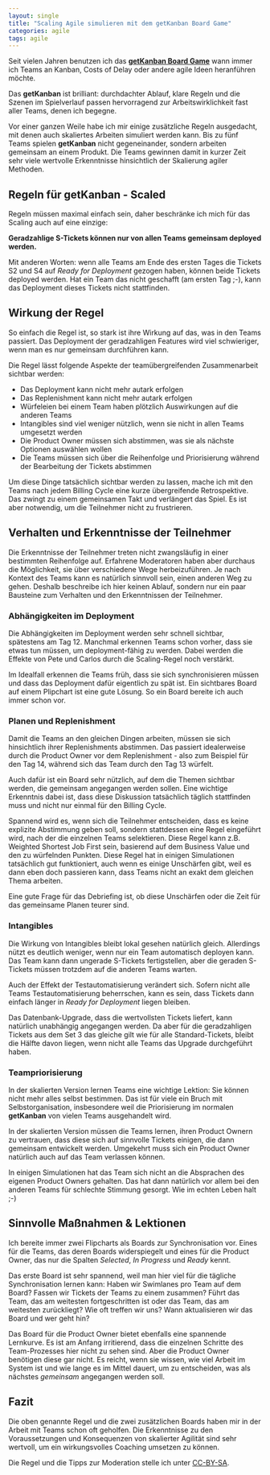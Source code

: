 ```yaml
---
layout: single
title: "Scaling Agile simulieren mit dem getKanban Board Game"
categories: agile
tags: agile
---
```


Seit vielen Jahren benutzen ich das [**getKanban Board Game**][1] wann immer ich Teams an Kanban, Costs of Delay oder andere agile Ideen heranführen möchte.

Das **getKanban** ist brilliant: durchdachter Ablauf, klare Regeln und die Szenen im Spielverlauf passen hervorragend zur Arbeitswirklichkeit fast aller Teams, denen ich begegne.

Vor einer ganzen Weile habe ich mir einige zusätzliche Regeln ausgedacht, mit denen auch skaliertes Arbeiten simuliert werden kann. Bis zu fünf Teams spielen **getKanban** nicht gegeneinander, sondern arbeiten gemeinsam an einem Produkt. Die Teams gewinnen damit in kurzer Zeit sehr viele wertvolle Erkenntnisse hinsichtlich der Skalierung agiler Methoden.

## Regeln für getKanban - Scaled
Regeln müssen maximal einfach sein, daher beschränke ich mich für das Scaling auch auf eine einzige:

**Geradzahlige S-Tickets können nur von allen Teams gemeinsam deployed werden.**

Mit anderen Worten: wenn alle Teams am Ende des ersten Tages die Tickets S2 und S4 auf _Ready for Deployment_ gezogen haben, können beide Tickets deployed werden. Hat ein Team das nicht geschafft (am ersten Tag ;-), kann das Deployment dieses Tickets nicht stattfinden.

## Wirkung der Regel
So einfach die Regel ist, so stark ist ihre Wirkung auf das, was in den Teams passiert. Das Deployment der geradzahligen Features wird viel schwieriger, wenn man es nur gemeinsam durchführen kann.

Die Regel lässt folgende Aspekte der teamübergreifenden Zusammenarbeit sichtbar werden:
- Das Deployment kann nicht mehr autark erfolgen
- Das Replenishment kann nicht mehr autark erfolgen
- Würfeleien bei einem Team haben plötzlich Auswirkungen auf die anderen Teams
- Intangibles sind viel weniger nützlich, wenn sie nicht in allen Teams umgesetzt werden
- Die Product Owner müssen sich abstimmen, was sie als nächste Optionen auswählen wollen
- Die Teams müssen sich über die Reihenfolge und Priorisierung während der Bearbeitung der Tickets abstimmen

Um diese Dinge tatsächlich sichtbar werden zu lassen, mache ich mit den Teams nach jedem Billing Cycle eine kurze übergreifende Retrospektive. Das zwingt zu einem gemeinsamen Takt und verlängert das Spiel. Es ist aber notwendig, um die Teilnehmer nicht zu frustrieren.

## Verhalten und Erkenntnisse der Teilnehmer
Die Erkenntnisse der Teilnehmer treten nicht zwangsläufig in einer bestimmten Reihenfolge auf. Erfahrene Moderatoren haben aber durchaus die Möglichkeit, sie über verschiedene Wege herbeizuführen. Je nach Kontext des Teams kann es natürlich sinnvoll sein, einen anderen Weg zu gehen. Deshalb beschreibe ich hier keinen Ablauf, sondern nur ein paar Bausteine zum Verhalten und den Erkenntnissen der Teilnehmer.

### Abhängigkeiten im Deployment
Die Abhängigkeiten im Deployment werden sehr schnell sichtbar, spätestens am Tag 12. Manchmal erkennen Teams schon vorher, dass sie etwas tun müssen, um deployment-fähig zu werden. Dabei werden die Effekte von Pete und Carlos durch die Scaling-Regel noch verstärkt.

Im Idealfall erkennen die Teams früh, dass sie sich synchronisieren müssen und dass das Deployment dafür eigentlich zu spät ist. Ein sichtbares Board auf einem Plipchart ist eine gute Lösung. So ein Board bereite ich auch immer schon vor.

### Planen und Replenishment
Damit die Teams an den gleichen Dingen arbeiten, müssen sie sich hinsichtlich ihrer Replenishments abstimmen. Das passiert idealerweise durch die Product Owner vor dem Replenishment - also zum Beispiel für den Tag 14, während sich das Team durch den Tag 13 würfelt.

Auch dafür ist ein Board sehr nützlich, auf dem die Themen sichtbar werden, die gemeinsam angegangen werden sollen. Eine wichtige Erkenntnis dabei ist, dass diese Diskussion tatsächlich täglich stattfinden muss und nicht nur einmal für den Billing Cycle.

Spannend wird es, wenn sich die Teilnehmer entscheiden, dass es keine explizite Abstimmung geben soll, sondern stattdessen eine Regel eingeführt wird, nach der die einzelnen Teams selektieren.
Diese Regel kann z.B. Weighted Shortest Job First sein, basierend auf dem Business Value und den zu würfelnden Punkten. Diese Regel hat in einigen Simulationen tatsächlich gut funktioniert, auch wenn es einige Unschärfen gibt, weil es dann eben doch passieren kann, dass Teams nicht an exakt dem gleichen Thema arbeiten.
  
Eine gute Frage für das Debriefing ist, ob diese Unschärfen oder die Zeit für das gemeinsame Planen teurer sind.

### Intangibles
Die Wirkung von Intangibles bleibt lokal gesehen natürlich gleich. Allerdings nützt es deutlich weniger, wenn nur ein Team automatisch deployen kann. Das Team kann dann ungerade S-Tickets fertigstellen, aber die geraden S-Tickets müssen trotzdem auf die anderen Teams warten.

Auch der Effekt der Testautomatisierung verändert sich. Sofern nicht alle Teams Testautomatisierung beherrschen, kann es sein, dass Tickets dann einfach länger in _Ready for Deployment_ liegen bleiben.

Das Datenbank-Upgrade, dass die wertvollsten Tickets liefert, kann natürlich unabhängig angegangen werden. Da aber für die geradzahligen Tickets aus dem Set 3 das gleiche gilt wie für alle Standard-Tickets, bleibt die Hälfte davon liegen, wenn nicht alle Teams das Upgrade durchgeführt haben.

### Teampriorisierung
In der skalierten Version lernen Teams eine wichtige Lektion: Sie können nicht mehr alles selbst bestimmen. Das ist für viele ein Bruch mit Selbstorganisation, insbesondere weil die Priorisierung im normalen **getKanban** von vielen Teams ausgehandelt wird.

In der skalierten Version müssen die Teams lernen, ihren Product Ownern zu vertrauen, dass diese sich auf sinnvolle Tickets einigen, die dann gemeinsam entwickelt werden. Umgekehrt muss sich ein Product Owner natürlich auch auf das Team verlassen können.

In einigen Simulationen hat das Team sich nicht an die Absprachen des eigenen Product Owners gehalten. Das hat dann natürlich vor allem bei den anderen Teams für schlechte Stimmung gesorgt. Wie im echten Leben halt ;-)

## Sinnvolle Maßnahmen & Lektionen
Ich bereite immer zwei Flipcharts als Boards zur Synchronisation vor. Eines für die Teams, das deren Boards widerspiegelt und eines für die Product Owner, das nur die Spalten _Selected_, _In Progress_ und _Ready_ kennt.

 Das erste Board ist sehr spannend, weil man hier viel für die tägliche Synchronisation lernen kann: Haben wir Swimlanes pro Team auf dem Board? Fassen wir Tickets der Teams zu einem zusammen? Führt das Team, das am weitesten fortgeschritten ist oder das Team, das am weitesten zurückliegt? Wie oft treffen wir uns? Wann aktualisieren wir das Board und wer geht hin?

Das Board für die Product Owner bietet ebenfalls eine spannende Lernkurve. Es ist am Anfang irritierend, dass die einzelnen Schritte des Team-Prozesses hier nicht zu sehen sind. Aber die Product Owner benötigen diese gar nicht. Es reicht, wenn sie wissen, wie viel Arbeit im System ist und wie lange es im Mittel dauert, um zu entscheiden, was als nächstes _gemeinsam_ angegangen werden soll.

## Fazit
Die oben genannte Regel und die zwei zusätzlichen Boards haben mir in der Arbeit mit Teams schon oft geholfen. Die Erkenntnisse zu den Voraussetzungen und Konsequenzen von skalierter Agilität sind sehr wertvoll, um ein wirkungsvolles Coaching umsetzen zu können.

Die Regel und die Tipps zur Moderation stelle ich unter [CC-BY-SA][2].

[1]:	https://getkanban.com/ "The getKanban Board Game"
[2]:	https://creativecommons.org/licenses/by-sa/4.0/deed.de "Creative Commons - Namensnennung - Weitergabe unter gleichen Bedingungen 4.0 International (CC BY-SA 4.0)"